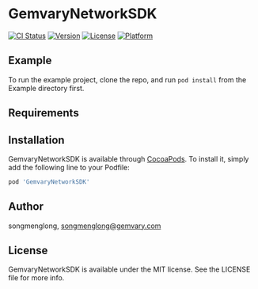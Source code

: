 # GemvaryNetworkSDK

[![CI Status](https://img.shields.io/travis/songmenglong/GemvaryNetworkSDK.svg?style=flat)](https://travis-ci.org/songmenglong/GemvaryNetworkSDK)
[![Version](https://img.shields.io/cocoapods/v/GemvaryNetworkSDK.svg?style=flat)](https://cocoapods.org/pods/GemvaryNetworkSDK)
[![License](https://img.shields.io/cocoapods/l/GemvaryNetworkSDK.svg?style=flat)](https://cocoapods.org/pods/GemvaryNetworkSDK)
[![Platform](https://img.shields.io/cocoapods/p/GemvaryNetworkSDK.svg?style=flat)](https://cocoapods.org/pods/GemvaryNetworkSDK)

## Example

To run the example project, clone the repo, and run `pod install` from the Example directory first.

## Requirements

## Installation

GemvaryNetworkSDK is available through [CocoaPods](https://cocoapods.org). To install
it, simply add the following line to your Podfile:

```ruby
pod 'GemvaryNetworkSDK'
```

## Author

songmenglong, songmenglong@gemvary.com

## License

GemvaryNetworkSDK is available under the MIT license. See the LICENSE file for more info.
